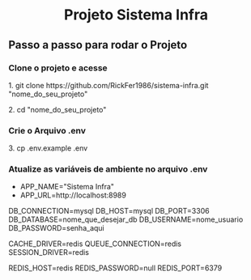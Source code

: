 <h1 align="center">Projeto Sistema Infra</h1>

<h2>Passo a passo para rodar o Projeto</h2>
<h3>Clone o projeto e acesse</h3>
<p>1. git clone https://github.com/RickFer1986/sistema-infra.git "nome_do_seu_projeto"</p>
<p>2. cd "nome_do_seu_projeto"</p>
<h3>Crie o Arquivo .env</h3>
<p>3. cp .env.example .env</p>
<h3>Atualize as variáveis de ambiente no arquivo .env</h3>
<ul>
    <li>APP_NAME="Sistema Infra"</li>
    <li>APP_URL=http://localhost:8989</li>
</ul>



DB_CONNECTION=mysql
DB_HOST=mysql
DB_PORT=3306
DB_DATABASE=nome_que_desejar_db
DB_USERNAME=nome_usuario
DB_PASSWORD=senha_aqui

CACHE_DRIVER=redis
QUEUE_CONNECTION=redis
SESSION_DRIVER=redis

REDIS_HOST=redis
REDIS_PASSWORD=null
REDIS_PORT=6379
</p>

